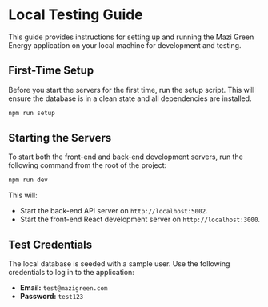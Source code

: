 # Local Testing Guide

This guide provides instructions for setting up and running the Mazi Green Energy application on your local machine for development and testing.

## First-Time Setup

Before you start the servers for the first time, run the setup script. This will ensure the database is in a clean state and all dependencies are installed.

```bash
npm run setup
```

## Starting the Servers

To start both the front-end and back-end development servers, run the following command from the root of the project:

```bash
npm run dev
```

This will:
- Start the back-end API server on `http://localhost:5002`.
- Start the front-end React development server on `http://localhost:3000`.

## Test Credentials

The local database is seeded with a sample user. Use the following credentials to log in to the application:

-   **Email:** `test@mazigreen.com`
-   **Password:** `test123`
